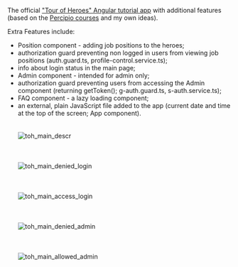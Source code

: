 The official <a href="https://angular.io/tutorial">"Tour of Heroes" Angular tutorial app</a> with additional features (based on the <a href="https://www.skillsoft.com/channel/angular-f3619a61-1944-11e7-b488-c198130a9b04?technologyandversion=84199&expertiselevel=84192">Percipio courses</a> and my own ideas).

Extra Features include:
- Position component - adding job positions to the heroes;
- authorization guard preventing non logged in users from viewing job positions (auth.guard.ts, profile-control.service.ts);
- info about login status in the main page;
- Admin component - intended for admin only;
- authorization guard preventing users from accessing the Admin component (returning getToken(); g-auth.guard.ts, s-auth.service.ts);
- FAQ component - a lazy loading component;
- an external, plain JavaScript file added to the app (current date and time at the top of the screen; App component).
<br><br><br>
![toh_main_descr](https://user-images.githubusercontent.com/75646880/122966071-2c2c1980-d389-11eb-8260-1d0f498c76ed.PNG)
<br><br><br><br>
![toh_main_denied_login](https://user-images.githubusercontent.com/75646880/122966070-2c2c1980-d389-11eb-96b4-74f54d573447.PNG)
<br><br><br><br>
![toh_main_access_login](https://user-images.githubusercontent.com/75646880/122967633-f5570300-d38a-11eb-8019-3c6dde48eb17.PNG)
<br><br><br><br>
![toh_main_denied_admin](https://user-images.githubusercontent.com/75646880/122966069-2b938300-d389-11eb-9245-ecf3b347db90.PNG)
<br><br><br><br>
![toh_main_allowed_admin](https://user-images.githubusercontent.com/75646880/122966637-d7d56980-d389-11eb-9940-92bcc7394fd0.PNG)
